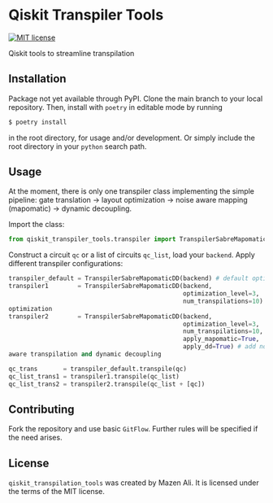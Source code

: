 # Qiskit Transpiler Tools

[![MIT license](https://img.shields.io/badge/License-MIT-blue.svg)](https://lbesson.mit-license.org/)

Qiskit tools to streamline transpilation

## Installation

Package not yet available through PyPI.
Clone the main branch to your local repository.
Then, install with `poetry` in editable mode by running

```bash
$ poetry install
```

in the root directory, for usage and/or development.
Or simply include the root directory in your `python` search path.

## Usage

At the moment, there is only one transpiler class implementing the simple
pipeline: gate translation -> layout optimization -> noise aware mapping
(mapomatic) -> dynamic decoupling.

Import the class:

```python
from qiskit_transpiler_tools.transpiler import TranspilerSabreMapomaticDD
```

Construct a circuit `qc` or a list of circuits `qc_list`, load your `backend`.
Apply different transpiler configurations:

```python
transpiler_default = TranspilerSabreMapomaticDD(backend) # default options
transpiler1        = TranspilerSabreMapomaticDD(backend,
                                                optimization_level=3,
                                                num_transpilations=10) # layout
optimization
transpiler2        = TranspilerSabreMapomaticDD(backend,
                                                optimization_level=3,
                                                num_transpilations=10,
                                                apply_mapomatic=True,
                                                apply_dd=True) # add noise
aware transpilation and dynamic decoupling

qc_trans       = transpiler_default.transpile(qc)
qc_list_trans1 = transpiler1.transpile(qc_list)
qc_list_trans2 = transpiler2.transpile(qc_list + [qc])
```

## Contributing

Fork the repository and use basic `GitFlow`.
Further rules will be specified if the need arises.

## License

`qiskit_transpilation_tools` was created by Mazen Ali.
It is licensed under the terms of the MIT license.
